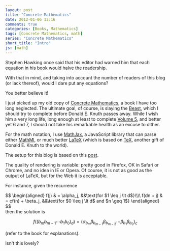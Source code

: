 ```yaml
---
layout: post
title: "Concrete Mathematics"
date: 2012-01-06 13:16
comments: true
categories: [Books, Mathematics]
tags: [Concrete Mathematics, math]
series: "Concrete Mathematics"
short_title: "Intro"
js: [math]
---
```

Stephen Hawking once said that his editor had warned him that each
equation in his book would halve the readership.

With that in mind, and taking into account the number of readers of
this blog (or lack thereof), would I dare put any equations?

You better believe it!
<!--more-->

I just picked up my old copy of
[Concrete Mathematics](http://en.wikipedia.org/wiki/Concrete_Mathematics),
a book I have too long neglected. The ultimate goal, of course, is
slaying the
[Beast](http://en.wikipedia.org/wiki/The_Art_of_Computer_Programming),
which I should try to complete before Donald E. Knuth passes away.
While I wish him a very long life, long enough at least to complete
[Volume 5](http://en.wikipedia.org/wiki/The_Art_of_Computer_Programming#Volumes),
and better yet 6 and 7, I should not take his remarkable health as an
excuse to dither.

For the math notation, I use [MathJax](http://www.mathjax.org/), a
JavaScript library that can parse either
[MathMl](http://www.w3.org/Math/), or much better
[LaTeX](http://www.latex-project.org/) (which is based on
[TeX](http://www.math.upenn.edu/TeX.html), another gift of Donald
E. Knuth to the world).

The setup for this blog is based on this
[post](http://greglus.com/blog/2011/11/29/integrate-MathJax-LaTeX-and-MathML-Markup-in-Octopress/).

The quality of rendering is variable: pretty good in Firefox, OK in
Safari or Chrome, and no idea in IE or Opera. Of course, it is not as
good as the output of LaTeX, but for the Web it is acceptable.

For instance, given the recurrence
<div markdown="0">
$$
\begin{aligned}
f(j) &amp; = \alpha_j, &amp;&amp;\text{for $1 \leq j \lt  d$}\\\\
f(dn + j) &amp; = cf(n) + \beta_j, &amp;&amp;\text{for $0 \leq j \lt d$ and $n \geq 1$}
\end{aligned}
$$
</div>
then the solution is

$$f \left( ( b_m b_{m-1} \cdots b_1 b_0)_d \right) = \left( \alpha_{b_m} \beta_{b_{m-1}} \beta_{b_{m-2}} \cdots \beta_{b_1} \beta_{b_0} \right)_c$$

(refer to the book for explanations).

Isn't this lovely?
